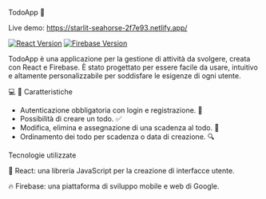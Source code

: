 TodoApp 📝

Live demo: https://starlit-seahorse-2f7e93.netlify.app/

[![React Version](https://img.shields.io/badge/react-v17.0.2-blue.svg?logo=react)](https://github.com/facebook/react/releases/tag/v17.0.2)
[![Firebase Version](https://img.shields.io/badge/firebase-v8.6.1-orange.svg?logo=firebase)](https://firebase.google.com/docs/release-notes)

TodoApp è una applicazione per la gestione di attività da svolgere, creata con React e Firebase. È stato progettato per essere facile da usare, intuitivo e altamente personalizzabile per soddisfare le esigenze di ogni utente. 

💻 📱 Caratteristiche

   - Autenticazione obbligatoria con login e registrazione. 🔑
   - Possibilità di creare un todo. ✅
   - Modifica, elimina e assegnazione di una scadenza al todo. 📅
   - Ordinamento dei todo per scadenza o data di creazione. 🔍

Tecnologie utilizzate

🚀 React: una libreria JavaScript per la creazione di interfacce utente.

🔥 Firebase: una piattaforma di sviluppo mobile e web di Google.
